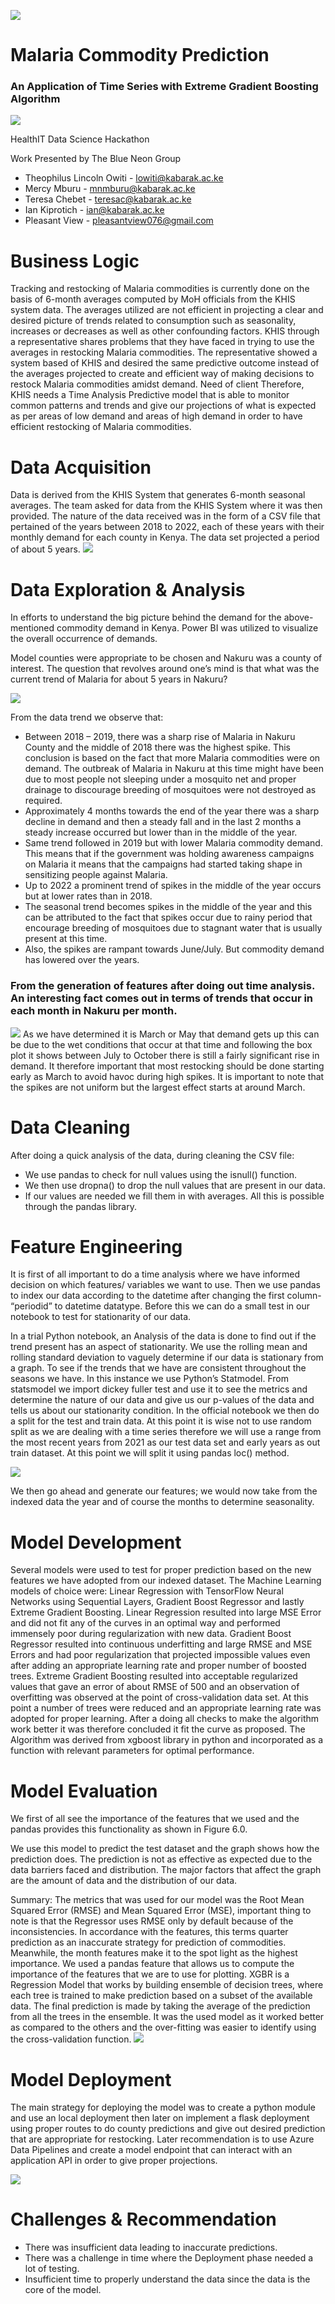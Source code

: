 ![](./Pictures/vaccine.png) 
# Malaria Commodity Prediction
### An Application of Time Series with Extreme Gradient Boosting Algorithm
![](./Pictures/UIHomepage.png)

HealthIT Data Science Hackathon

Work Presented by The Blue Neon Group
  * Theophilus Lincoln Owiti - lowiti@kabarak.ac.ke
  * Mercy Mburu - mnmburu@kabarak.ac.ke
  * Teresa Chebet - teresac@kabarak.ac.ke
  * Ian Kiprotich - ian@kabarak.ac.ke
  * Pleasant View - pleasantview076@gmail.com

# Business Logic 
Tracking and restocking of Malaria commodities is currently done on the basis of 6-month averages 
computed by MoH officials from the KHIS system data. The averages utilized are not efficient in 
projecting a clear and desired picture of trends related to consumption such as seasonality, increases or 
decreases as well as other confounding factors. 
KHIS through a representative shares problems that they have faced in trying to use the averages in 
restocking Malaria commodities. The representative showed a system based of KHIS and desired the 
same predictive outcome instead of the averages projected to create and efficient way of making 
decisions to restock Malaria commodities amidst demand. 
Need of client 
Therefore, KHIS needs a Time Analysis Predictive model that is able to monitor common patterns and 
trends and give our projections of what is expected as per areas of low demand and areas of high 
demand in order to have efficient restocking of Malaria commodities.

# Data Acquisition
Data is derived from the KHIS System that generates 6-month seasonal averages. The team asked for 
data from the KHIS System where it was then provided. The nature of the data received was in the form 
of a CSV file that pertained of the years between 2018 to 2022, each of these years with their monthly 
demand for each county in Kenya. The data set projected a period of about 5 years. 
![](./Pictures/data.png)

# Data Exploration & Analysis
In efforts to understand the big picture behind the demand for the above-mentioned commodity 
demand in Kenya. Power BI was utilized to visualize the overall occurrence of demands.

Model counties were appropriate to be chosen and Nakuru was a county of interest. The question that 
revolves around one’s mind is that what was the current trend of Malaria for about 5 years in Nakuru? 

![](./Pictures/NakuruTseries.png)

From the data trend we observe that: 
* Between 2018 – 2019, there was a sharp rise of Malaria in Nakuru County and the middle of 
2018 there was the highest spike. This conclusion is based on the fact that more Malaria 
commodities were on demand. The outbreak of Malaria in Nakuru at this time might have been 
due to most people not sleeping under a mosquito net and proper drainage to discourage 
breeding of mosquitoes were not destroyed as required. 
* Approximately 4 months towards the end of the year there was a sharp decline in demand and 
then a steady fall and in the last 2 months a steady increase occurred but lower than in the 
middle of the year. 
* Same trend followed in 2019 but with lower Malaria commodity demand. This means that if the 
government was holding awareness campaigns on Malaria it means that the campaigns had 
started taking shape in sensitizing people against Malaria. 
* Up to 2022 a prominent trend of spikes in the middle of the year occurs but at lower rates than 
in 2018. 
* The seasonal trend becomes spikes in the middle of the year and this can be attributed to the 
fact that spikes occur due to rainy period that encourage breeding of mosquitoes due to 
stagnant water that is usually present at this time. 
* Also, the spikes are rampant towards June/July. But commodity demand has lowered over the 
years. 

### From the generation of features after doing out time analysis. An interesting fact comes out in terms of trends that occur in each month in Nakuru per month.

![](./Pictures/boxplot.png)
As we have determined it is March or May that demand gets up this can be due to the wet conditions 
that occur at that time and following the box plot it shows between July to October there is still a fairly 
significant rise in demand. 
It therefore important that most restocking should be done starting early as March to avoid havoc 
during high spikes. It is important to note that the spikes are not uniform but the largest effect starts at 
around March.

# Data Cleaning
After doing a quick analysis of the data, during cleaning the CSV file: 
* We use pandas to check for null values using the isnull() function. 
* We then use dropna() to drop the null values that are present in our data. 
* If our values are needed we fill them in with averages. 
All this is possible through the pandas library. 

# Feature Engineering
It is first of all important to do a time analysis where we have informed decision on which features/ 
variables we want to use. Then we use pandas to index our data according to the datetime after 
changing the first column- “periodid” to datetime datatype. Before this we can do a small test in our 
notebook to test for stationarity of our data. 

In a trial Python notebook, an Analysis of the data is done to find out if the trend present has an aspect 
of stationarity. We use the rolling mean and rolling standard deviation to vaguely determine if our data 
is stationary from a graph. To see if the trends that we have are consistent throughout the seasons we 
have. In this instance we use Python’s Statmodel. 
From statsmodel we import dickey fuller test and use it to see the metrics and determine the nature of 
our data and give us our p-values of the data and tells us about our stationarity condition. 
In the official notebook we then do a split for the test and train data. At this point it is wise not to use 
random split as we are dealing with a time series therefore we will use a range from the most recent 
years from 2021 as our test data set and early years as out train dataset. At this point we will split it 
using pandas loc() method.

![](./Pictures/TestSplit.png)

We then go ahead and generate our features; we would now take from the indexed data the year and of 
course the months to determine seasonality. 

# Model Development
Several models were used to test for proper prediction based on the new features we have adopted 
from our indexed dataset. The Machine Learning models of choice were: Linear Regression with 
TensorFlow Neural Networks using Sequential Layers, Gradient Boost Regressor and lastly Extreme 
Gradient Boosting. 
Linear Regression resulted into large MSE Error and did not fit any of the curves in an optimal way and 
performed immensely poor during regularization with new data. Gradient Boost Regressor resulted into 
continuous underfitting and large RMSE and MSE Errors and had poor regularization that projected 
impossible values even after adding an appropriate learning rate and proper number of boosted trees. 
Extreme Gradient Boosting resulted into acceptable regularized values that gave an error of about RMSE 
of 500 and an observation of overfitting was observed at the point of cross-validation data set. At this 
point a number of trees were reduced and an appropriate learning rate was adopted for proper 
learning. After a doing all checks to make the algorithm work better it was therefore concluded it fit the 
curve as proposed. 
The Algorithm was derived from xgboost library in python and incorporated as a function with relevant 
parameters for optimal performance. 

# Model Evaluation
We first of all see the importance of the features that we used and the pandas provides this 
functionality as shown in Figure 6.0. 

We use this model to predict the test dataset and the graph shows how the prediction does. The 
prediction is not as effective as expected due to the data barriers faced and distribution. The major 
factors that affect the graph are the amount of data and the distribution of our data.

Summary: 
The metrics that was used for our model was the Root Mean Squared Error (RMSE) and Mean Squared 
Error (MSE), important thing to note is that the Regressor uses RMSE only by default because of the 
inconsistencies. 
In accordance with the features, this terms quarter prediction as an inaccurate strategy for prediction of 
commodities. Meanwhile, the month features make it to the spot light as the highest importance. 
We used a pandas feature that allows us to compute the importance of the features that we are to use 
for plotting. 
XGBR is a Regression Model that works by building ensemble of decision trees, where each tree is 
trained to make prediction based on a subset of the available data. The final prediction is made by 
taking the average of the prediction from all the trees in the ensemble. 
It was the used model as it worked better as compared to the others and the over-fitting was easier to 
identify using the cross-validation function.
![](/Pictures/Prediction.png)

# Model Deployment
The main strategy for deploying the model was to create a python module and use an local deployment 
then later on implement a flask deployment using proper routes to do county predictions and give out 
desired prediction that are appropriate for restocking. 
Later recommendation is to use Azure Data Pipelines and create a model endpoint that can interact with 
an application API in order to give proper projections. 

![](./Pictures/UINakuru.png)

# Challenges & Recommendation 
* There was insufficient data leading to inaccurate predictions. 
* There was a challenge in time where the Deployment phase needed a lot of testing. 
* Insufficient time to properly understand the data since the data is the core of the model.





